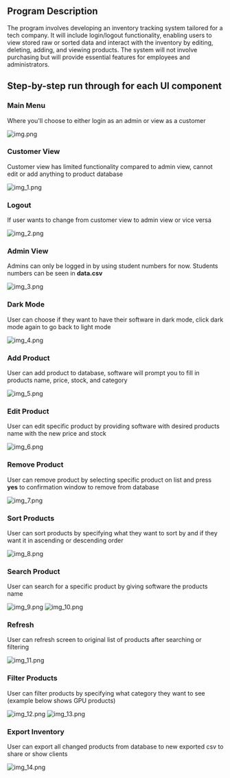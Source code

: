 ## Program Description
The program involves developing an inventory tracking system tailored for a tech company. It will include login/logout functionality, enabling users to view stored raw or sorted data and interact with the inventory by editing, deleting, adding, and viewing products. The system will not involve purchasing but will provide essential features for employees and administrators.

## Step-by-step run through for each UI component

### Main Menu
Where you'll choose to either login as an admin or view as a customer

![img.png](img.png)

### Customer View
Customer view has limited functionality compared to admin view, cannot edit or add anything to product database

![img_1.png](img_1.png)

### Logout
If user wants to change from customer view to admin view or vice versa

![img_2.png](img_2.png)

### Admin View
Admins can only be logged in by using student numbers for now. Students numbers can be seen in **data.csv**

![img_3.png](img_3.png)

### Dark Mode
User can choose if they want to have their software in dark mode, click dark mode again to go back to light mode

![img_4.png](img_4.png)

### Add Product
User can add product to database, software will prompt you to fill in products name, price, stock, and category

![img_5.png](img_5.png)

### Edit Product
User can edit specific product by providing software with desired products name with the new price and stock

![img_6.png](img_6.png)

### Remove Product
User can remove product by selecting specific product on list and press **yes** to confirmation window to remove from database

![img_7.png](img_7.png)

### Sort Products
User can sort products by specifying what they want to sort by and if they want it in ascending or descending order

![img_8.png](img_8.png)

### Search Product
User can search for a specific product by giving software the products name

![img_9.png](img_9.png)
![img_10.png](img_10.png)

### Refresh
User can refresh screen to original list of products after searching or filtering

![img_11.png](img_11.png)

### Filter Products
User can filter products by specifying what category they want to see (example below shows GPU products)

![img_12.png](img_12.png)
![img_13.png](img_13.png)

### Export Inventory
User can export all changed products from database to new exported csv to share or show clients

![img_14.png](img_14.png)